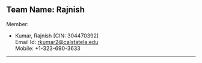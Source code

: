 Team Name: Rajnish                                                                                                                 
------------------------------------------------------------------------------------

Member:                                                                                                                           
* Kumar, Rajnish [CIN: 304470392]   
  Email Id: rkumar2@calstatela.edu   
  Mobile: +1-323-690-3633

------------------------------------------------------------------------------------

